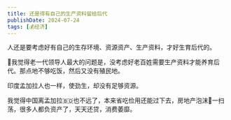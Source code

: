 ```yaml
---
title: 还是得有自己的生产资料留给后代
publishDate: 2024-07-24
tags: [💰经济]
---
```


人还是要考虑好有自己的生存环境、资源资产、生产资料，才好生育后代的。

🤔我觉得老一代领导人最大的问题是，没考虑好老百姓需要生产资料才能养育后代。那点地不够吃饭，然后又没有殖民地。

印度孟加拉人也一样，使劲生，却没有足够资源。

我觉得中国离孟加拉🇧🇩也不远了，本来省吃俭用还能过下去，房地产泡沫🫧一扫荡，很多人都负资产了，天天还贷，消费萎靡。

